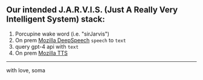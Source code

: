 ## Our intended J.A.R.V.I.S. (Just A Really Very Intelligent System) stack:

1. Porcupine wake word (i.e. "sirJarvis")
2. On prem [Mozilla DeepSpeech](https://github.com/mozilla/DeepSpeech) `speech` to `text`
3. query gpt-4 api with `text`
4. On prem [Mozilla TTS](https://github.com/mozilla/TTS)


---
with love, soma

